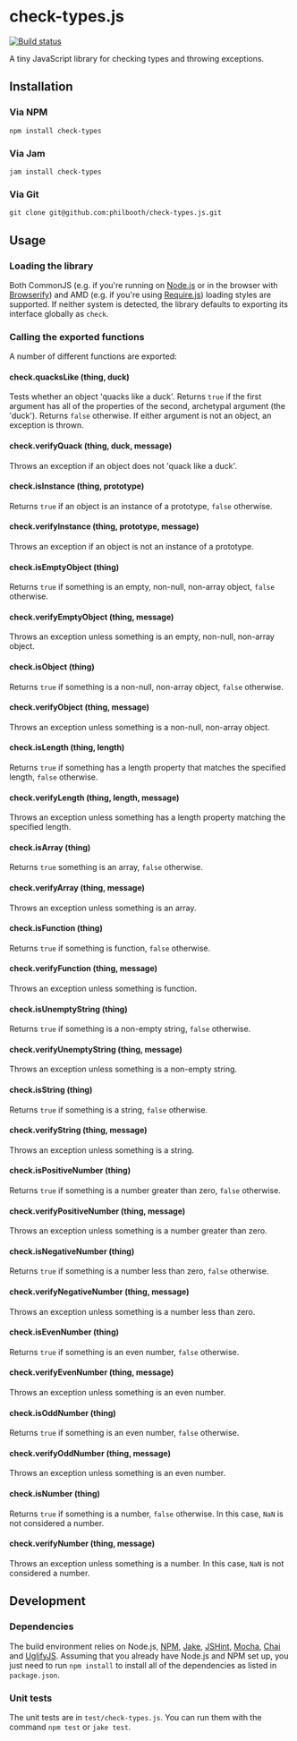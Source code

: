 # check-types.js

[![Build status][ci-image]][ci-status]

A tiny JavaScript library for checking types and throwing exceptions.

## Installation

### Via NPM

```
npm install check-types
```

### Via Jam

```
jam install check-types
```

### Via Git

```
git clone git@github.com:philbooth/check-types.js.git
```

## Usage

### Loading the library

Both
CommonJS
(e.g.
if you're running on [Node.js][node]
or in the browser with [Browserify])
and AMD
(e.g. if you're using [Require.js][require])
loading styles are supported.
If neither system is detected,
the library defaults to
exporting its interface globally
as `check`.

### Calling the exported functions

A number of different functions are exported:

#### check.quacksLike (thing, duck)

Tests whether an object 'quacks like a duck'.
Returns `true`
if the first argument has all of the properties
of the second, archetypal argument (the 'duck').
Returns `false` otherwise.
If either argument is not an object,
an exception is thrown.

#### check.verifyQuack (thing, duck, message)

Throws an exception
if an object does not 'quack like a duck'.

#### check.isInstance (thing, prototype)

Returns `true` if an object is an instance of a prototype,
`false` otherwise.

#### check.verifyInstance (thing, prototype, message)

Throws an exception if an object is not an instance of a prototype.

#### check.isEmptyObject (thing)

Returns `true` if something is an empty, non-null, non-array object,
`false` otherwise.

#### check.verifyEmptyObject (thing, message)

Throws an exception unless something is an empty, non-null, non-array object.

#### check.isObject (thing)

Returns `true` if something is a non-null, non-array object,
`false` otherwise.

#### check.verifyObject (thing, message)

Throws an exception unless something is a non-null, non-array object.

#### check.isLength (thing, length)

Returns `true` if something has a length property
that matches the specified length,
`false` otherwise.

#### check.verifyLength (thing, length, message)

Throws an exception unless something has a length property
matching the specified length.

#### check.isArray (thing)

Returns `true` something is an array,
`false` otherwise.

#### check.verifyArray (thing, message)

Throws an exception unless something is an array.

#### check.isFunction (thing)

Returns `true` if something is function,
`false` otherwise.

#### check.verifyFunction (thing, message)

Throws an exception unless something is function.

#### check.isUnemptyString (thing)

Returns `true` if something is a non-empty string,
`false` otherwise.

#### check.verifyUnemptyString (thing, message)

Throws an exception unless something is a non-empty string.

#### check.isString (thing)

Returns `true` if something is a string,
`false` otherwise.

#### check.verifyString (thing, message)

Throws an exception unless something is a string.

#### check.isPositiveNumber (thing)

Returns `true` if something is a number
greater than zero,
`false` otherwise.

#### check.verifyPositiveNumber (thing, message)

Throws an exception unless something is a number
greater than zero.

#### check.isNegativeNumber (thing)

Returns `true` if something is a number
less than zero,
`false` otherwise.

#### check.verifyNegativeNumber (thing, message)

Throws an exception unless something is a number
less than zero.

#### check.isEvenNumber (thing)

Returns `true` if something is an even number,
`false` otherwise.

#### check.verifyEvenNumber (thing, message)

Throws an exception unless something is an even number.

#### check.isOddNumber (thing)

Returns `true` if something is an even number,
`false` otherwise.

#### check.verifyOddNumber (thing, message)

Throws an exception unless something is an even number.

#### check.isNumber (thing)

Returns `true` if something is a number,
`false` otherwise.
In this case, `NaN` is not considered a number.

#### check.verifyNumber (thing, message)

Throws an exception unless something is a number.
In this case, `NaN` is not considered a number.

## Development

### Dependencies

The build environment relies on
Node.js,
[NPM],
[Jake],
[JSHint],
[Mocha],
[Chai] and
[UglifyJS].
Assuming that you already have Node.js and NPM set up,
you just need to run `npm install` to
install all of the dependencies as listed in `package.json`.

### Unit tests

The unit tests are in `test/check-types.js`.
You can run them with the command `npm test` or `jake test`.

[ci-image]: https://secure.travis-ci.org/philbooth/check-types.js.png?branch=master
[ci-status]: http://travis-ci.org/#!/philbooth/check-types.js
[node]: http://nodejs.org/
[browserify]: http://browserify.org/
[require]: http://requirejs.org/
[npm]: https://npmjs.org/
[jake]: https://github.com/mde/jake
[jshint]: https://github.com/jshint/node-jshint
[mocha]: http://visionmedia.github.com/mocha
[chai]: http://chaijs.com/
[uglifyjs]: https://github.com/mishoo/UglifyJS


